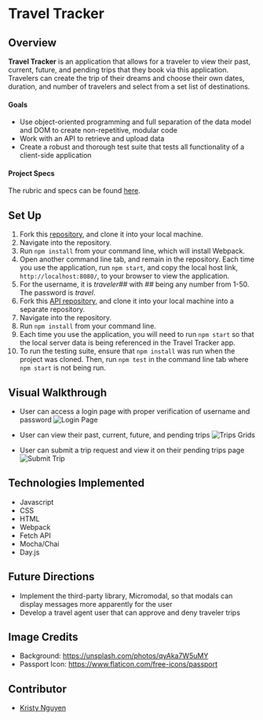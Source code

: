 # Travel Tracker

## Overview
**Travel Tracker** is an application that allows for a traveler to view their past, current, future, and pending trips that they book via this application. Travelers can create the trip of their dreams and choose their own dates, duration, and number of travelers and select from a set list of destinations.

#### Goals
- Use object-oriented programming and full separation of the data model and DOM to create non-repetitive, modular code
- Work with an API to retrieve and upload data
- Create a robust and thorough test suite that tests all functionality of a client-side application

#### Project Specs
The rubric and specs can be found [here](https://frontend.turing.edu/projects/travel-tracker.html).

## Set Up
1. Fork this [repository](https://github.com/kpn678/travel-tracker.git), and clone it into your local machine.
2. Navigate into the repository.
3. Run `npm install` from your command line, which will install Webpack.
4. Open another command line tab, and remain in the repository. Each time you use the application, run `npm start`, and copy the local host link, `http://localhost:8080/`, to your browser to view the application.
5. For the username, it is *traveler##* with *##* being any number from 1-50. The password is *travel*.
6. Fork this [API repository](https://github.com/turingschool-examples/travel-tracker-api.git), and clone it into your local machine into a separate repository.
7. Navigate into the repository.
8. Run `npm install` from your command line.
9. Each time you use the application, you will need to run `npm start` so that the local server data is being referenced in the Travel Tracker app.
10. To run the testing suite, ensure that `npm install` was run when the project was cloned. Then, run `npm test` in the command line tab where `npm start` is not being run.

## Visual Walkthrough
- User can access a login page with proper verification of username and password
![Login Page](src/images/Login.gif)

- User can view their past, current, future, and pending trips
![Trips Grids](src/images/Grids.gif)

- User can submit a trip request and view it on their pending trips page
![Submit Trip](src/images/Submit-Trip.gif)

## Technologies Implemented
- Javascript
- CSS
- HTML
- Webpack
- Fetch API
- Mocha/Chai
- Day.js

## Future Directions
- Implement the third-party library, Micromodal, so that modals can display messages more apparently for the user
- Develop a travel agent user that can approve and deny traveler trips

## Image Credits
- Background: https://unsplash.com/photos/qyAka7W5uMY
- Passport Icon: https://www.flaticon.com/free-icons/passport

## Contributor
- [Kristy Nguyen](https://github.com/kpn678)
